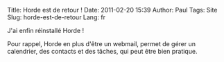 Title: Horde est de retour !
Date: 2011-02-20 15:39
Author: Paul
Tags: Site
Slug: horde-est-de-retour
Lang: fr

J'ai enfin réinstallé Horde !

Pour rappel, Horde en plus d'être un webmail, permet de gérer un
calendrier, des contacts et des tâches, qui peut être bien pratique.


